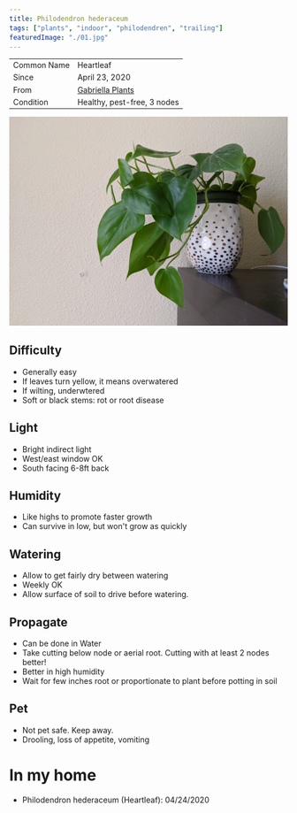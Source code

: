 ```yaml
---
title: Philodendron hederaceum
tags: ["plants", "indoor", "philodendren", "trailing"]
featuredImage: "./01.jpg"
---
```


|             |                                                      |
| ----------- | ---------------------------------------------------- |
| Common Name | Heartleaf                                            |
| Since       | April 23, 2020                                       |
| From        | [Gabriella Plants](https://www.gabriellaplants.com/) |
| Condition   | Healthy, pest-free, 3 nodes                          |

![Heartleaf](./01.jpg)

## Difficulty

- Generally easy
- If leaves turn yellow, it means overwatered
- If wilting, underwtered
- Soft or black stems: rot or root disease

## Light

- Bright indirect light
- West/east window OK
- South facing 6-8ft back

## Humidity

- Like highs to promote faster growth
- Can survive in low, but won't grow as quickly

## Watering

- Allow to get fairly dry between watering
- Weekly OK
- Allow surface of soil to drive before watering.

## Propagate

- Can be done in Water
- Take cutting below node or aerial root. Cutting with at least 2 nodes better!
- Better in high humidity
- Wait for few inches root or proportionate to plant before potting in soil

## Pet

- Not pet safe. Keep away.
- Drooling, loss of appetite, vomiting

# In my home

- Philodendron hederaceum (Heartleaf): 04/24/2020
